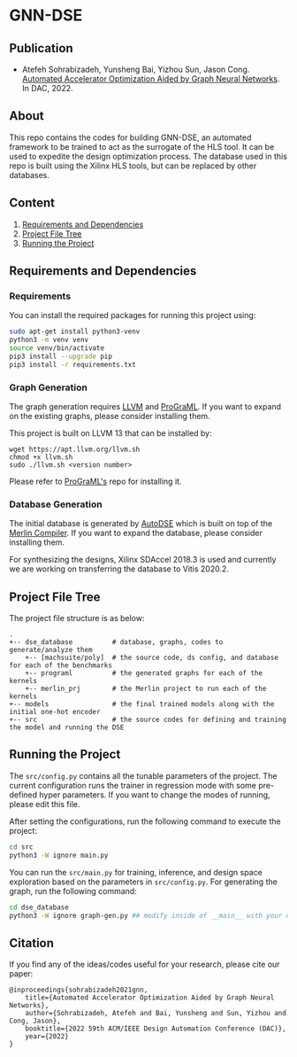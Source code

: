# GNN-DSE

## Publication

+ Atefeh Sohrabizadeh, Yunsheng Bai, Yizhou Sun, Jason Cong. [Automated Accelerator Optimization Aided by Graph Neural Networks](https://web.cs.ucla.edu/~atefehsz/publication/_DAC_22__GNN_DSE.pdf). In DAC, 2022.

## About
This repo contains the codes for building GNN-DSE, an automated framework to be trained to act as the surrogate of the HLS tool. It can be used to expedite the design optimization process. The database used in this repo is built using the Xilinx HLS tools, but can be replaced by other databases.


## Content
1. [Requirements and Dependencies](#requirements-and-dependencies)
2. [Project File Tree](#project-file-tree)
3. [Running the Project](#running-the-project)


## Requirements and Dependencies

### Requirements
You can install the required packages for running this project using:

````bash
sudo apt-get install python3-venv
python3 -m venv venv
source venv/bin/activate
pip3 install --upgrade pip
pip3 install -r requirements.txt
````

### Graph Generation
The graph generation requires [LLVM](https://clang.llvm.org/get_started.html) and [ProGraML](https://github.com/ChrisCummins/ProGraML). If you want to expand on the existing graphs, please consider installing them.

This project is built on LLVM 13 that can be installed by:

```
wget https://apt.llvm.org/llvm.sh
chmod +x llvm.sh
sudo ./llvm.sh <version number>
```

Please refer to [ProGraML's](https://github.com/ChrisCummins/ProGraML) repo for installing it.


### Database Generation
The initial database is generated by [AutoDSE](https://github.com/UCLA-VAST/AutoDSE) which is built on top of the [Merlin Compiler](https://github.com/Xilinx/merlin-compiler). If you want to expand the database, please consider installing them.

For synthesizing the designs, Xilinx SDAccel 2018.3 is used and currently we are working on transferring the database to Vitis 2020.2.


## Project File Tree
The project file structure is as below:

````
.
+-- dse_database          # database, graphs, codes to generate/analyze them
    +-- [machsuite/poly]  # the source code, ds config, and database for each of the benchmarks
    +-- programl          # the generated graphs for each of the kernels
    +-- merlin_prj        # the Merlin project to run each of the kernels
+-- models                # the final trained models along with the initial one-hot encoder
+-- src                   # the source codes for defining and training the model and running the DSE
````


## Running the Project

The `src/config.py` contains all the tunable parameters of the project. The current configuration runs the trainer in regression mode with some pre-defined hyper parameters. If you want to change the modes of running, please edit this file.

After setting the configurations, run the following command to execute the project:

````bash
cd src
python3 -W ignore main.py
````

You can run the `src/main.py` for training, inference, and design space exploration based on the parameters in `src/config.py`. For generating the graph, run the following command: 

````bash
cd dse_database
python3 -W ignore graph-gen.py ## modify inside of __main__ with your desired kernels
````


## Citation
If you find any of the ideas/codes useful for your research, please cite our paper:

	@inproceedings{sohrabizadeh2021gnn,
        title={Automated Accelerator Optimization Aided by Graph Neural Networks},
        author={Sohrabizadeh, Atefeh and Bai, Yunsheng and Sun, Yizhou and Cong, Jason},
        booktitle={2022 59th ACM/IEEE Design Automation Conference (DAC)},
        year={2022}
    }
